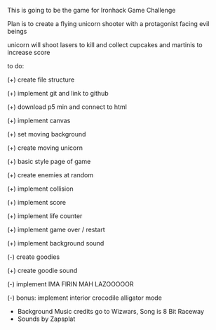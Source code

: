 This is going to be the game for Ironhack Game Challenge

Plan is to create a flying unicorn shooter with a protagonist facing evil beings

unicorn will shoot lasers to kill and collect cupcakes and martinis to increase score

to do:

(+) create file structure

(+) implement git and link to github

(+) download p5 min and connect to html

(+) implement canvas

(+) set moving background

(+) create moving unicorn

(+) basic style page of game

(+) create enemies at random

(+) implement collision

(+) implement score

(+) implement life counter

(+) implement game over / restart

(+) implement background sound

(-) create goodies

(+) create goodie sound

(-) implement IMA FIRIN MAH LAZOOOOOR

(-) bonus: implement interior crocodile alligator mode

- Background Music credits go to Wizwars, Song is 8 Bit Raceway
- Sounds by Zapsplat
